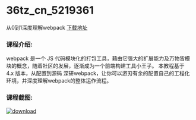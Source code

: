# 36tz_cn_5219361
从0到1深度理解webpack
[下载地址](http://www.36tz.cn/article/5219361 "下载地址")
### 课程介绍:
webpack 是一个 JS 代码模块化的打包工具，藉由它强大的扩展能力及万物皆模块的概念，随着社区的发展，逐渐成为一个前端构建工具小王子。
本教程基于 4.x 版本，从配置到源码 深研webpack，让你可以游刃有余的配置自己的工程化环境，并深度理解webpack的整体运作流程。

### 课程截图:
[![download](http://36tz.cn/muke_img/2021_04_2-15.png "下载地址")](http://www.36tz.cn "下载地址")
